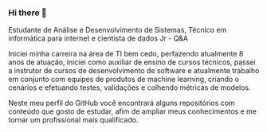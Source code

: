 ### Hi there 👋

Estudante de Análise e Desenvolvimento de Sistemas, Técnico em informática para internet e cientista de dados Jr - Q&A

Iniciei minha carreira na área de TI bem cedo, perfazendo atualmente 8 anos de atuação, iniciei como auxiliar de ensino de cursos técnicos, passei a instrutor de cursos de desenvolvimento de software e atualmente trabalho em conjunto com equipes de produtos de machine learning, criando o cenários e efetuando testes, validações e colhendo métricas de modelos.

Neste meu perfil do GitHub você encontrará alguns repositórios com conteúdo que gosto de estudar, afim de ampliar meus conhecimentos e me tornar um profissional mais qualificado.


<!--
**repositorio-gil-rocha/repositorio-gil-rocha** is a ✨ _special_ ✨ repository because its `README.md` (this file) appears on your GitHub profile.

Here are some ideas to get you started:

- 🔭 I’m currently working on ...
- 🌱 I’m currently learning ...
- 👯 I’m looking to collaborate on ...
- 🤔 I’m looking for help with ...
- 💬 Ask me about ...
- 📫 How to reach me: ...
- 😄 Pronouns: ...
- ⚡ Fun fact: ...
-->
